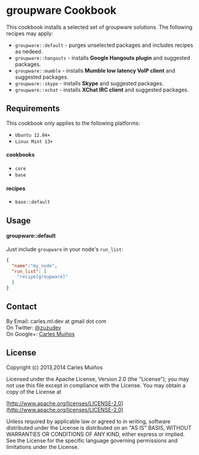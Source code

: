 # groupware Cookbook

This cookbook installs a selected set of groupware solutions.
The following recipes may apply:

- `groupware::default`  - purges unselected packages and includes recipes as nedeed.
- `groupware::hangouts` - installs __Google Hangouts plugin__ and suggested packages.
- `groupware::mumble`   - installs __Mumble low latency VoIP client__ and suggested packages.
- `groupware::skype`    - installs __Skype__ and suggested packages.
- `groupware::xchat`    - installs __XChat IRC client__ and suggested packages.


## Requirements

This cookbook only applies to the following platforms:  
- `Ubuntu 12.04+`
- `Linux Mint 13+`

#### cookbooks
- `core`
- `base`

#### recipes
- `base::default`


## Usage

#### groupware::default
Just include `groupware` in your node's `run_list`:

```json
{
  "name":"my_node",
  "run_list": [
    "recipe[groupware]"
  ]
}
```


## Contact

By Email:   carles.ml.dev at gmail dot com  
On Twitter: [@zuzudev](https://twitter.com/zuzudev)  
On Google+: [Carles Muiños](https://plus.google.com/109480759201585988691)


## License

Copyright (c) 2013,2014 Carles Muiños

Licensed under the Apache License, Version 2.0 (the "License");
you may not use this file except in compliance with the License.
You may obtain a copy of the License at

[http://www.apache.org/licenses/LICENSE-2.0](http://www.apache.org/licenses/LICENSE-2.0)

Unless required by applicable law or agreed to in writing, software
distributed under the License is distributed on an "AS IS" BASIS,
WITHOUT WARRANTIES OR CONDITIONS OF ANY KIND, either express or implied.
See the License for the specific language governing permissions and
limitations under the License.

